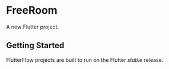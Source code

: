 # FreeRoom

A new Flutter project.

## Getting Started

FlutterFlow projects are built to run on the Flutter _stable_ release.

